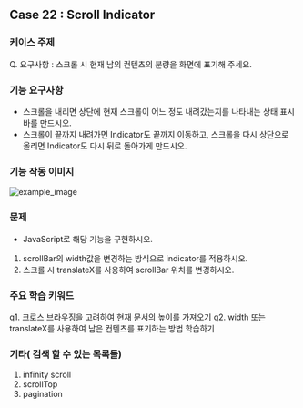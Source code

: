 ## Case 22 : Scroll Indicator

### 케이스 주제
Q. 요구사항 : 스크롤 시 현재 남의 컨텐츠의 분량을 화면에 표기해 주세요.


### 기능 요구사항
- 스크롤을 내리면 상단에 현재 스크롤이 어느 정도 내려갔는지를 나타내는 상태 표시바를 만드시오.
- 스크롤이 끝까지 내려가면 Indicator도 끝까지 이동하고, 스크롤을 다시 상단으로 올리면 Indicator도 다시 뒤로 돌아가게 만드시오.

### 기능 작동 이미지
![example_image](./example.gif)


### 문제
- JavaScript로 해당 기능을 구현하시오.
1. scrollBar의 width값을 변경하는 방식으로 indicator를 적용하시오.
2. 스크롤 시 translateX를 사용하여 scrollBar 위치를 변경하시오.


### 주요 학습 키워드
q1. 크로스 브라우징을 고려하여 현재 문서의 높이를 가져오기
q2. width 또는 translateX를 사용하여 남은 컨텐츠를 표기하는 방법 학습하기

### 기타( 검색 할 수 있는 목록들)
1. infinity scroll
2. scrollTop
3. pagination
